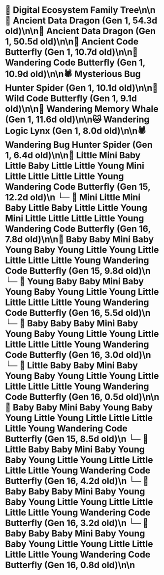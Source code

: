 # 🌳 Digital Ecosystem Family Tree\n\n🐉 Ancient Data Dragon (Gen 1, 54.3d old)\n\n🐉 Ancient Data Dragon (Gen 1, 50.5d old)\n\n🦋 Ancient Code Butterfly (Gen 1, 10.7d old)\n\n🦋 Wandering Code Butterfly (Gen 1, 10.9d old)\n\n🕷️ Mysterious Bug Hunter Spider (Gen 1, 10.1d old)\n\n🦋 Wild Code Butterfly (Gen 1, 9.1d old)\n\n🐋 Wandering Memory Whale (Gen 1, 11.6d old)\n\n🐱 Wandering Logic Lynx (Gen 1, 8.0d old)\n\n🕷️ Wandering Bug Hunter Spider (Gen 1, 6.4d old)\n\n🦋 Little Mini Baby Little Baby Little Little Young Mini Little Little Little Little Young Wandering Code Butterfly (Gen 15, 12.2d old)\n  └─ 🦋 Mini Little Mini Baby Little Baby Little Little Young Mini Little Little Little Little Young Wandering Code Butterfly (Gen 16, 7.8d old)\n\n🦋 Baby Baby Mini Baby Young Baby Young Little Young Little Little Little Little Young Wandering Code Butterfly (Gen 15, 9.8d old)\n  └─ 🦋 Young Baby Baby Mini Baby Young Baby Young Little Young Little Little Little Little Young Wandering Code Butterfly (Gen 16, 5.5d old)\n  └─ 🦋 Baby Baby Baby Mini Baby Young Baby Young Little Young Little Little Little Little Young Wandering Code Butterfly (Gen 16, 3.0d old)\n  └─ 🦋 Little Baby Baby Mini Baby Young Baby Young Little Young Little Little Little Little Young Wandering Code Butterfly (Gen 16, 0.5d old)\n\n🦋 Baby Baby Mini Baby Young Baby Young Little Young Little Little Little Little Young Wandering Code Butterfly (Gen 15, 8.5d old)\n  └─ 🦋 Little Baby Baby Mini Baby Young Baby Young Little Young Little Little Little Little Young Wandering Code Butterfly (Gen 16, 4.2d old)\n  └─ 🦋 Baby Baby Baby Mini Baby Young Baby Young Little Young Little Little Little Little Young Wandering Code Butterfly (Gen 16, 3.2d old)\n  └─ 🦋 Baby Baby Baby Mini Baby Young Baby Young Little Young Little Little Little Little Young Wandering Code Butterfly (Gen 16, 0.8d old)\n\n